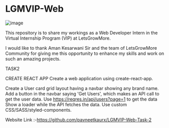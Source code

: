 # LGMVIP-Web
![image](https://github.com/pavneetkaurx/LGMVIP-Web-Task-2/assets/97126263/f8fd67d1-c5b9-47f6-8061-926416542b45)

This repository is to share my workings as a Web Developer Intern in the Virtual Internship Program (VIP) at LetsGrowMore.

I would like to thank Aman Kesarwani Sir and the team of LetsGrowMore Community for giving me this opportunity to enhance my skills and work on such an amazing projects.

TASK2

CREATE REACT APP
Create a web application using create-react-app.

Create a User card grid layout having a navbar showing any brand name.
Add a button in the navbar saying 'Get Users', which makes an API call to get the user data.
Use https://reqres.in/api/users?page=1 to get the data
Show a loader while the API fetches the data.
Use custom CSS/SASS/styled-components.

Website Link :-https://github.com/pavneetkaurx/LGMVIP-Web-Task-2
